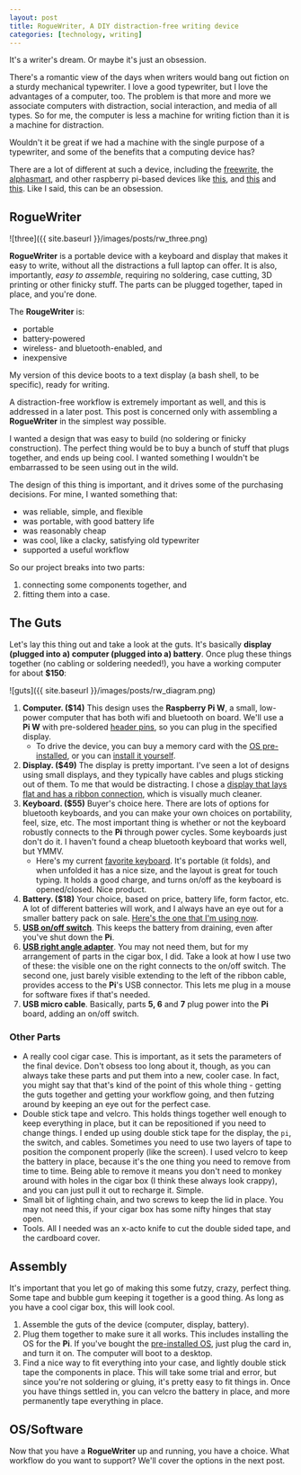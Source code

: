 ```yaml
---
layout: post
title: RogueWriter, A DIY distraction-free writing device
categories: [technology, writing]
---
```


It's a writer's dream. Or maybe it's just an obsession.

There's a romantic view of the days when writers would bang out fiction on a
sturdy mechanical typewriter. I love a good typewriter, but I love the advantages 
of a computer, too. The problem is that more and more we associate computers with 
distraction, social interaction, and media of all types. So for me, the computer 
is less a machine for writing fiction than it is a machine for distraction. 

Wouldn't it be great if we had a machine with the single purpose of a typewriter, and some of the benefits that a computing device has?

There are a lot of different at such a device, including the
[freewrite](https://getfreewrite.com/products/freewrite-smart-typewriter), the
[alphasmart](https://en.wikipedia.org/wiki/AlphaSmart), and other raspberry
pi-based devices like 
[this](https://www.reddit.com/r/raspberry_pi/comments/7e4n2n/my_portable_distractionfree_writing_machine/),
and
[this](https://www.hackster.io/news/scripto-is-a-distraction-free-raspberry-pi-powered-writing-device-65916a3e5bb7)
and
[this](https://spectrum.ieee.org/geek-life/hands-on/write-without-distraction-with-this-diy-eink-typewriter).
Like I said, this can be an obsession.

## RogueWriter

![three]({{ site.baseurl }}/images/posts/rw_three.png)

**RogueWriter** is a portable device with a keyboard and display that makes it easy to write, without all the distractions 
a full laptop can offer. It is also, importantly, *easy to assemble*, requiring
no soldering, case cutting, 3D printing or other finicky stuff. The parts can be
plugged together, taped in place, and you're done.

The **RougeWriter** is:

- portable
- battery-powered
- wireless- and bluetooth-enabled, and
- inexpensive

My version of this device boots to a text display (a bash shell, to be specific), ready for writing.

A distraction-free workflow is extremely important as well, and this is
addressed in a later post. This post is concerned only with assembling
a **RogueWriter** in the simplest way possible.

I wanted a design that was easy to build (no soldering or finicky construction). 
The perfect thing would be to buy a bunch of stuff that plugs together, and
ends up being cool. I wanted something I wouldn't be embarrassed to be seen 
using out in the wild. 

The design of this thing is important, and it drives some of 
the purchasing decisions. For mine, I wanted something that:

- was reliable, simple, and flexible
- was portable, with good battery life
- was reasonably cheap 
- was cool, like a clacky, satisfying old typewriter 
- supported a useful workflow

So our project breaks into two parts:

1. connecting some components together, and 
2. fitting them into a case.

## The Guts

Let's lay this thing out and take a look at the guts. It's basically **display (plugged into a) computer (plugged into a) battery**. Once plug these things
together (no cabling or soldering needed!), you have a working computer for about **$150**:

![guts]({{ site.baseurl }}/images/posts/rw_diagram.png)

1. **Computer. ($14)** This design uses the **Raspberry Pi W**, a small, low-power computer that has both wifi and bluetooth on board. We'll use a **Pi W** with pre-soldered [header pins](https://www.adafruit.com/product/3708), so you can plug in the specified display.
	- To drive the device, you can buy a memory card with the [OS pre-installed](https://www.adafruit.com/product/3259), or you can [install it yourself](https://www.raspberrypi.org/downloads/noobs/). 
2. **Display. ($49)** The display is pretty important. I've seen a lot of
designs using small displays, and they typically have
cables and plugs sticking out of them. To me that would be distracting. I chose
a [display that lays flat and has a ribbon
connection](https://www.amazon.com/gp/product/B0716RVNTS/ref=ppx_yo_dt_b_search_asin_title?ie=UTF8&psc=1),
which is visually much cleaner.
3. **Keyboard. ($55)** Buyer's choice here. There are lots of options for
bluetooth keyboards, and you can make your own choices on portability, feel,
size, etc. The most important thing is whether or not the keyboard robustly
connects to the **Pi** through power cycles. Some keyboards just don't do it.
I haven't found a cheap bluetooth keyboard that works well, but YMMV.
    - Here's my current [favorite keyboard](https://www.amazon.com/gp/product/B019PIXO78/ref=ppx_yo_dt_b_search_asin_title?ie=UTF8&psc=1). It's portable (it folds), and when unfolded it has a nice size, and the layout is great for touch typing. It holds a good charge, and turns on/off as the keyboard is opened/closed. Nice product.
4. **Battery. ($18)** Your choice, based on price, battery life, form factor, etc. A lot of different batteries will work, and I always have an eye out for a smaller battery pack on sale. [Here's the one that I'm using now](https://www.amazon.com/POWERADD-Pilot-2GS-High-Speed-Smartphone/dp/B00N2JBTEM/ref=sr_1_1_sspa?keywords=poweradd%2B10000).
5. [**USB on/off switch**](https://www.amazon.com/gp/product/B07CTHKXDW/ref=ppx_yo_dt_b_search_asin_title?ie=UTF8&psc=1). This keeps the battery from draining, even after you've shut down the **Pi**.
6. [**USB right angle
adapter**](https://www.amazon.com/gp/product/B01C6031MA/ref=ppx_yo_dt_b_search_asin_title?ie=UTF8&psc=1).
You may not need them, but for my arrangement of parts in the cigar box,
I did. Take a look at how I use two of these: the visible one on the
right connects to the on/off switch. The second one, just barely visible
extending to the left of the ribbon cable, provides access to the **Pi**'s USB
connector. This lets me plug in a mouse for software fixes if that's needed.
7. **USB micro cable**. Basically, parts **5, 6** and **7** plug power into the
**Pi** board, adding an on/off switch.

### Other Parts

- A really cool cigar case. This is important, as it sets the parameters of the
  final device. Don't obsess too long about it, though, as you can always take
  these parts and put them into a new, cooler case. In fact, you might say that
  that's kind of the point of this whole thing - getting the guts together and
  getting your workflow going, and then futzing around by keeping an eye out for
  the perfect case.
- Double stick tape and velcro. This holds things together well enough to keep
  everything in place, but it can be repositioned if you need to change things. I ended up using 
  double stick tape for the display, the `pi`, the switch, and cables. Sometimes
  you need to use two layers of tape to position the component properly (like the
  screen). I used
  velcro to keep the battery in place, because it's the one thing you need to
  remove from time to time. Being able to remove it means you don't need to 
  monkey around with holes in the cigar box (I think these always look crappy),
  and you can just pull it out to recharge it. Simple.
- Small bit of lighting chain, and two screws to keep the lid in place. You
  may not need this, if your cigar box has some nifty hinges that stay open.
- Tools. All I needed was an x-acto knife to cut the double sided tape, and the cardboard cover.

## Assembly

It's important that you let go of making this some futzy, crazy, perfect thing.
Some tape and bubble gum keeping it together is a good thing. As long as you have a cool cigar box, this will look cool.

1. Assemble the guts of the device (computer, display, battery).
2. Plug them together to make sure it all works. This includes installing the OS for the **Pi**. If you've bought the [pre-installed OS](https://www.adafruit.com/product/3259), just plug the card in, and turn it on. The computer will boot to a desktop.
3. Find a nice way to fit everything into your case, and lightly double stick tape the components in place. This will take some trial and error, but since you're not soldering or gluing, it's pretty easy to fit things in. Once you have things settled in, you can velcro the battery in place, and more permanently tape everything in place.


## OS/Software

Now that you have a **RogueWriter** up and running, you have a choice. What workflow
do you want to support? We'll cover the options in the next post.
